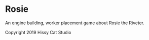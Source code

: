 # Rosie
An engine building, worker placement game about Rosie the Riveter.

Copyright 2019 Hissy Cat Studio
